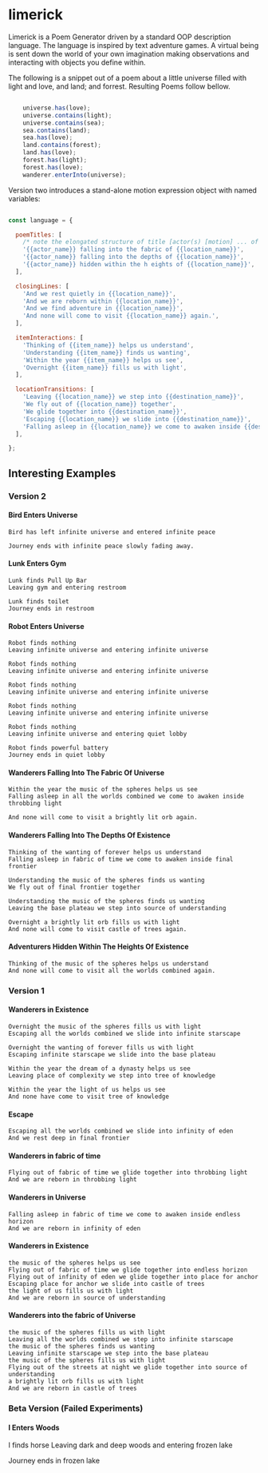 # limerick
Limerick is a Poem Generator driven by a standard OOP description language.
The language is inspired by text adventure games. A virtual being is sent
down the world of your own imagination making observations and interacting
with objects you define within.

The following is a snippet out of a poem about a little universe filled
with light and love, and land; and forrest. Resulting Poems follow bellow.

```JavaScript

    universe.has(love);
    universe.contains(light);
    universe.contains(sea);
    sea.contains(land);
    sea.has(love);
    land.contains(forest);
    land.has(love);
    forest.has(light);
    forest.has(love);
    wanderer.enterInto(universe);

```

Version two introduces a stand-alone motion expression object with named variables:

```JavaScript

const language = {

  poemTitles: [
    /* note the elongated structure of title [actor(s) [motion] ... of [location]] */
    '{{actor_name}} falling into the fabric of {{location_name}}',
    '{{actor_name}} falling into the depths of {{location_name}}',
    '{{actor_name}} hidden within the h eights of {{location_name}}',
  ],

  closingLines: [
    'And we rest quietly in {{location_name}}',
    'And we are reborn within {{location_name}}',
    'And we find adventure in {{location_name}}',
    'And none will come to visit {{location_name}} again.',
  ],

  itemInteractions: [
    'Thinking of {{item_name}} helps us understand',
    'Understanding {{item_name}} finds us wanting',
    'Within the year {{item_name}} helps us see',
    'Overnight {{item_name}} fills us with light',
  ],

  locationTransitions: [
    'Leaving {{location_name}} we step into {{destination_name}}',
    'We fly out of {{location_name}} together',
    'We glide together into {{destination_name}}',
    'Escaping {{location_name}} we slide into {{destination_name}}',
    'Falling asleep in {{location_name}} we come to awaken inside {{destination_name}}',
  ],

};

```

## Interesting Examples

### Version 2

#### Bird Enters Universe

    Bird has left infinite universe and entered infinite peace

    Journey ends with infinite peace slowly fading away.

#### Lunk Enters Gym

    Lunk finds Pull Up Bar
    Leaving gym and entering restroom

    Lunk finds toilet
    Journey ends in restroom

#### Robot Enters Universe

    Robot finds nothing
    Leaving infinite universe and entering infinite universe

    Robot finds nothing
    Leaving infinite universe and entering infinite universe

    Robot finds nothing
    Leaving infinite universe and entering infinite universe

    Robot finds nothing
    Leaving infinite universe and entering infinite universe

    Robot finds nothing
    Leaving infinite universe and entering quiet lobby

    Robot finds powerful battery
    Journey ends in quiet lobby

#### Wanderers Falling Into The Fabric Of Universe

    Within the year the music of the spheres helps us see
    Falling asleep in all the worlds combined we come to awaken inside throbbing light

    And none will come to visit a brightly lit orb again.

#### Wanderers Falling Into The Depths Of Existence

    Thinking of the wanting of forever helps us understand
    Falling asleep in fabric of time we come to awaken inside final frontier

    Understanding the music of the spheres finds us wanting
    We fly out of final frontier together

    Understanding the music of the spheres finds us wanting
    Leaving the base plateau we step into source of understanding

    Overnight a brightly lit orb fills us with light
    And none will come to visit castle of trees again.

#### Adventurers Hidden Within The Heights Of Existence

    Thinking of the music of the spheres helps us understand
    And none will come to visit all the worlds combined again.

### Version 1

#### Wanderers in Existence

    Overnight the music of the spheres fills us with light
    Escaping all the worlds combined we slide into infinite starscape

    Overnight the wanting of forever fills us with light
    Escaping infinite starscape we slide into the base plateau

    Within the year the dream of a dynasty helps us see
    Leaving place of complexity we step into tree of knowledge

    Within the year the light of us helps us see
    And none have come to visit tree of knowledge

#### Escape

    Escaping all the worlds combined we slide into infinity of eden
    And we rest deep in final frontier

#### Wanderers in fabric of time

    Flying out of fabric of time we glide together into throbbing light
    And we are reborn in throbbing light

#### Wanderers in Universe

    Falling asleep in fabric of time we come to awaken inside endless horizon
    And we are reborn in infinity of eden

#### Wanderers in Existence

    the music of the spheres helps us see
    Flying out of fabric of time we glide together into endless horizon
    Flying out of infinity of eden we glide together into place for anchor
    Escaping place for anchor we slide into castle of trees
    the light of us fills us with light
    And we are reborn in source of understanding

#### Wanderers into the fabric of Universe

    the music of the spheres fills us with light
    Leaving all the worlds combined we step into infinite starscape
    the music of the spheres finds us wanting
    Leaving infinite starscape we step into the base plateau
    the music of the spheres fills us with light
    Flying out of the streets at night we glide together into source of understanding
    a brightly lit orb fills us with light
    And we are reborn in castle of trees

### Beta Version (Failed Experiments)

#### I Enters Woods

I finds horse
Leaving dark and deep woods and entering frozen lake

Journey ends in frozen lake
